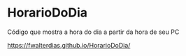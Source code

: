 # HorarioDoDia
Código que mostra a hora do dia a partir da hora de seu PC

https://fwalterdias.github.io/HorarioDoDia/
